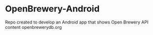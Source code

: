# OpenBrewery-Android
Repo created to develop an Android app that shows Open Brewery API content openbrewerydb.org

